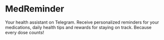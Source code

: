 # MedReminder
Your health assistant on Telegram. Receive personalized reminders for your medications, daily health tips and rewards for staying on track. Because every dose counts!
